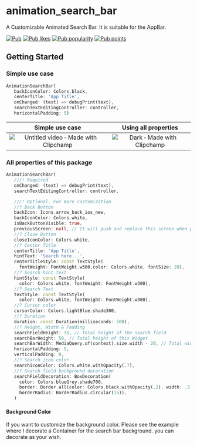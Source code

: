 # animation_search_bar

A Customizable Animated Search Bar. It is suitable for the AppBar.

<a href="https://pub.dev/packages/animation_search_bar"><img src="https://img.shields.io/pub/v/animation_search_bar.svg" alt="Pub"></a>
<a href="https://pub.dev/packages/animation_search_bar/score"><img src="https://img.shields.io/pub/likes/animation_search_bar?logo=flutter" alt="Pub likes"></a>
<a href="https://pub.dev/packages/animation_search_bar/score"><img src="https://img.shields.io/pub/popularity/animation_search_bar?logo=flutter" alt="Pub popularity"></a>
<a href="https://pub.dev/packages/animation_search_bar/score"><img src="https://img.shields.io/pub/points/animation_search_bar?logo=flutter" alt="Pub points"></a>

## Getting Started

### Simple use case
```dart
AnimationSearchBar(
   backIconColor: Colors.black,
   centerTitle: 'App Title',
   onChanged: (text) => debugPrint(text),
   searchTextEditingController: controller,
   horizontalPadding: 5)
```
| Simple use case | Using all properties | 
|:-------------:|:-------------:|
| ![Untitled video ‐ Made with Clipchamp](https://user-images.githubusercontent.com/76734056/163029017-a0ed4266-d4ce-4d23-9121-3aa6c414a171.gif) | ![Dark ‐ Made with Clipchamp](https://user-images.githubusercontent.com/76734056/163030808-c9a4ed63-ce36-4b1a-9945-65cb1e18d93b.gif) |

### All properties of this package
```dart
AnimationSearchBar(
   ///! Required
   onChanged: (text) => debugPrint(text),
   searchTextEditingController: controller,

   ///! Optional. For more customization
   //? Back Button
   backIcon: Icons.arrow_back_ios_new,
   backIconColor: Colors.white,
   isBackButtonVisible: true,
   previousScreen: null, // It will push and replace this screen when pressing the back button
   //? Close Button
   closeIconColor: Colors.white,
   //? Center Title
   centerTitle: 'App Title', 
   hintText: 'Search here...',
   centerTitleStyle: const TextStyle(
     fontWeight: FontWeight.w500,color: Colors.white, fontSize: 20),
   //? Search hint text
   hintStyle: const TextStyle(
     color: Colors.white, fontWeight: FontWeight.w300),
   //? Search Text
   textStyle: const TextStyle(
     color: Colors.white, fontWeight: FontWeight.w300),
   //? Cursor color
   cursorColor: Colors.lightBlue.shade300,
   //? Duration
   duration: const Duration(milliseconds: 500),
   //? Height, Width & Padding
   searchFieldHeight: 35, // Total height of the search field
   searchBarHeight: 50, // Total height of this Widget
   searchBarWidth: MediaQuery.of(context).size.width - 20, // Total width of this Widget
   horizontalPadding: 5,
   verticalPadding: 0,
   //? Search icon color
   searchIconColor: Colors.white.withOpacity(.7),
   //? Search field background decoration
   searchFieldDecoration: BoxDecoration(
     color: Colors.blueGrey.shade700,
     border: Border.all(color: Colors.black.withOpacity(.2), width: .5),
     borderRadius: BorderRadius.circular(15)),
   )
```

#### Background Color

If you want to customize the background color. Please see the example where I decorate a Container for the search bar background. you can decorate as your wish.



 
